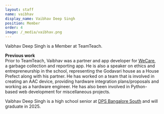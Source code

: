 ```yaml
---
layout: staff
name: vaibhav
display_name: Vaibhav Deep Singh
position: Member
order: 4
image: /_media/vaibhav.png
---
```


<div>
<p>Vaibhav Deep Singh is a Member at TeamTeach.</p>

<p>
<b>Previous work</b><br>
Prior to TeamTeach, Vaibhav was a partner and app developer for <a href="https://www.linkedin.com/company/wecare-trashtroops">WeCare</a>, a garbage collection and reporting app. He is also a speaker on ethics and entrepreneurship in the school, representing the Godavari house as a House Prefect along with his partner. He has worked on a team that is involved in creating an AAC device, providing hardware integration plans/proposals and working as a hardware engineer. He has also been involved in Python-based web development for miscellaneous projects.
</p>
</div>


<div>
Vaibhav Deep Singh is a high school senior at <a href="https://south.dpsbangalore.edu.in" target="_blank">DPS Bangalore South</a> and will graduate in 2025.
</div>